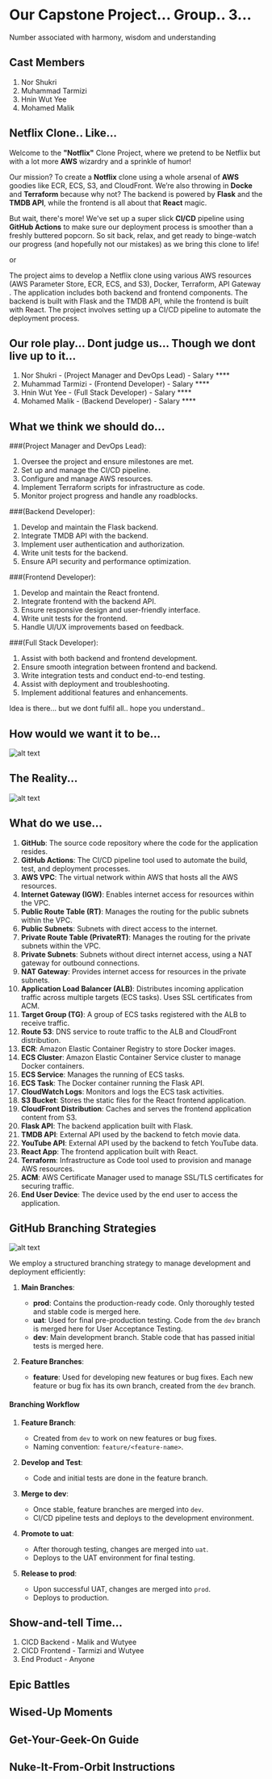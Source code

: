 # Our Capstone Project... Group.. 3...

Number associated with harmony, wisdom and understanding

## Cast Members

1. Nor Shukri
2. Muhammad Tarmizi
3. Hnin Wut Yee
4. Mohamed Malik

## Netflix Clone.. Like...

Welcome to the **"Notflix"** Clone Project, where we pretend to be Netflix but with a lot more **AWS** wizardry and a sprinkle of humor!

Our mission? To create a **Notflix** clone using a whole arsenal of **AWS** goodies like ECR, ECS, S3, and CloudFront. We’re also throwing in **Docke** and **Terraform** because why not? The backend is powered by **Flask** and the **TMDB API**, while the frontend is all about that **React** magic.

But wait, there's more! We've set up a super slick **CI/CD** pipeline using **GitHub Actions** to make sure our deployment process is smoother than a freshly buttered popcorn. So sit back, relax, and get ready to binge-watch our progress (and hopefully not our mistakes) as we bring this clone to life!

or

The project aims to develop a Netflix clone using various AWS resources (AWS Parameter Store, ECR, ECS, and S3), Docker, Terraform, API Gateway . The application includes both backend and frontend components. The backend is built with Flask and the TMDB API, while the frontend is built with React. The project involves setting up a CI/CD pipeline to automate the deployment process.


## Our role play... Dont judge us... Though we dont live up to it...
1. Nor Shukri - (Project Manager and DevOps Lead) - Salary ****
2. Muhammad Tarmizi - (Frontend Developer) - Salary ****
3. Hnin Wut Yee - (Full Stack Developer) - Salary ****
4. Mohamed Malik - (Backend Developer) - Salary ****

## What we think we should do...
###(Project Manager and DevOps Lead):
1. Oversee the project and ensure milestones are met.
2. Set up and manage the CI/CD pipeline.
3. Configure and manage AWS resources.
4. Implement Terraform scripts for infrastructure as code.
5. Monitor project progress and handle any roadblocks.

###(Backend Developer):
1. Develop and maintain the Flask backend.
2. Integrate TMDB API with the backend.
3. Implement user authentication and authorization.
4. Write unit tests for the backend.
5. Ensure API security and performance optimization.

###(Frontend Developer):
1. Develop and maintain the React frontend.
2. Integrate frontend with the backend API.
3. Ensure responsive design and user-friendly interface.
4. Write unit tests for the frontend.
5. Handle UI/UX improvements based on feedback.

###(Full Stack Developer):
1. Assist with both backend and frontend development.
2. Ensure smooth integration between frontend and backend.
3. Write integration tests and conduct end-to-end testing.
4. Assist with deployment and troubleshooting.
5. Implement additional features and enhancements.

Idea is there... but we dont fulfil all.. hope you understand..

## How would we want it to be...
![alt text](infrastructure/diagrams/Diagram1-1.png)

## The Reality...
![alt text](infrastructure/diagrams/Diagram2.png)

## What do we use...
1. **GitHub**: The source code repository where the code for the application resides.
2. **GitHub Actions**: The CI/CD pipeline tool used to automate the build, test, and deployment processes.
3. **AWS VPC**: The virtual network within AWS that hosts all the AWS resources.
4. **Internet Gateway (IGW)**: Enables internet access for resources within the VPC.
5. **Public Route Table (RT)**: Manages the routing for the public subnets within the VPC.
6. **Public Subnets**: Subnets with direct access to the internet.
7. **Private Route Table (PrivateRT)**: Manages the routing for the private subnets within the VPC.
8. **Private Subnets**: Subnets without direct internet access, using a NAT gateway for outbound connections.
9. **NAT Gateway**: Provides internet access for resources in the private subnets.
10. **Application Load Balancer (ALB)**: Distributes incoming application traffic across multiple targets (ECS tasks). Uses SSL certificates from ACM.
11. **Target Group (TG)**: A group of ECS tasks registered with the ALB to receive traffic.
12. **Route 53**: DNS service to route traffic to the ALB and CloudFront distribution.
13. **ECR**: Amazon Elastic Container Registry to store Docker images.
14. **ECS Cluster**: Amazon Elastic Container Service cluster to manage Docker containers.
15. **ECS Service**: Manages the running of ECS tasks.
16. **ECS Task**: The Docker container running the Flask API.
17. **CloudWatch Logs**: Monitors and logs the ECS task activities.
18. **S3 Bucket**: Stores the static files for the React frontend application.
19. **CloudFront Distribution**: Caches and serves the frontend application content from S3.
20. **Flask API**: The backend application built with Flask.
21. **TMDB API**: External API used by the backend to fetch movie data.
22. **YouTube API**: External API used by the backend to fetch YouTube data.
23. **React App**: The frontend application built with React.
24. **Terraform**: Infrastructure as Code tool used to provision and manage AWS resources.
25. **ACM**: AWS Certificate Manager used to manage SSL/TLS certificates for securing traffic.
26. **End User Device**: The device used by the end user to access the application.

## GitHub Branching Strategies
![alt text](infrastructure/diagrams/Diagram3.png)

We employ a structured branching strategy to manage development and deployment efficiently:

1. **Main Branches**:
    - **prod**: Contains the production-ready code. Only thoroughly tested and stable code is merged here.
    - **uat**: Used for final pre-production testing. Code from the `dev` branch is merged here for User Acceptance Testing.
    - **dev**: Main development branch. Stable code that has passed initial tests is merged here. 

2. **Feature Branches**:
    - **feature**: Used for developing new features or bug fixes. Each new feature or bug fix has its own branch, created from the `dev` branch.

#### Branching Workflow

1. **Feature Branch**:
   - Created from `dev` to work on new features or bug fixes.
   - Naming convention: `feature/<feature-name>`.

2. **Develop and Test**:
   - Code and initial tests are done in the feature branch.

3. **Merge to dev**:
   - Once stable, feature branches are merged into `dev`.
   - CI/CD pipeline tests and deploys to the development environment.

4. **Promote to uat**:
   - After thorough testing, changes are merged into `uat`.
   - Deploys to the UAT environment for final testing.

5. **Release to prod**:
   - Upon successful UAT, changes are merged into `prod`.
   - Deploys to production.

## Show-and-tell Time...
1. CICD Backend - Malik and Wutyee
2. CICD Frontend - Tarmizi and Wutyee
3. End Product - Anyone

## Epic Battles

## Wised-Up Moments

## Get-Your-Geek-On Guide

## Nuke-It-From-Orbit Instructions

